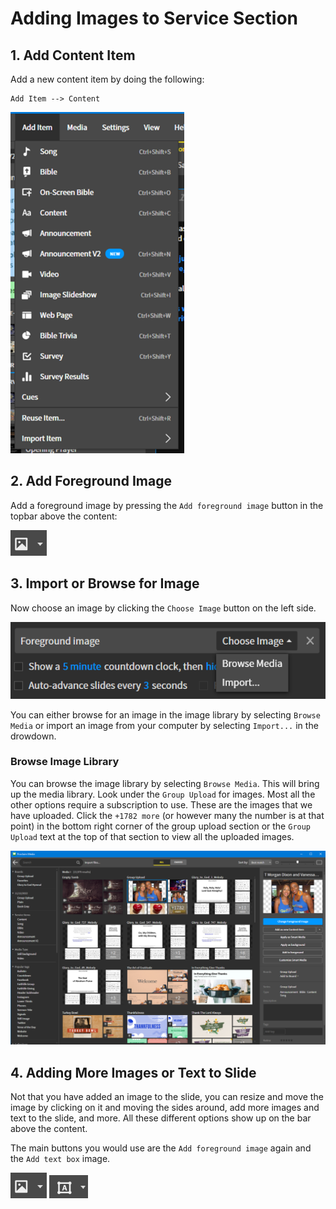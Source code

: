 # Adding Images to Service Section

## 1. Add Content Item
 Add a new content item by doing the following:

  ```
  Add Item --> Content
  ```
  
 ![Add Item](../assets/images/editing_content/add_item.png)
 

## 2. Add Foreground Image
 Add a foreground image by pressing the ```Add foreground image``` button in the topbar above the content:

 ![Add Image](../assets/images/image_content/add_image.png)

## 3. Import or Browse for Image
 Now choose an image by clicking the ```Choose Image``` button on the left side.

 ![Choose Image](../assets/images/image_content/addmedia.png)

 You can either browse for an image in the image library by selecting ```Browse Media``` or import an image from your computer by selecting ```Import...``` in the drowdown.
 
### Browse Image Library
 You can browse the image library by selecting ```Browse Media```. This will bring up the media library. Look under the ```Group Upload``` for images. Most all the other options require a subscription to use. These are the images that we have uploaded. Click the ```+1782 more``` (or however many the number is at that point) in the bottom right corner of the group upload section or the ```Group Upload``` text at the top of that section to view all the uploaded images.
    
 ![Arrow](../assets/images/image_content/proclaimmedia.png)

## 4. Adding More Images or Text to Slide
 Not that you have added an image to the slide, you can resize and move the image by clicking on it and moving the sides around, add more images and text to the slide, and more. All these different options show up on the bar above the content.

 The main buttons you would use are the ```Add foreground image``` again and the ```Add text box``` image.

 ![Add Image](../assets/images/image_content/add_image.png)
 ![Add Text Box](../assets/images/image_content/addtext.png)